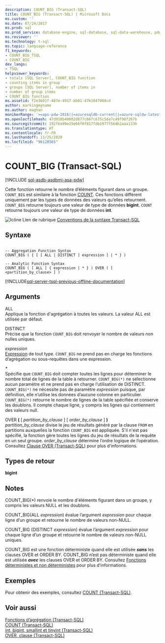 ```yaml
---
description: COUNT_BIG (Transact-SQL)
title: COUNT_BIG (Transact-SQL) | Microsoft Docs
ms.custom: ''
ms.date: 07/24/2017
ms.prod: sql
ms.prod_service: database-engine, sql-database, sql-data-warehouse, pdw
ms.reviewer: ''
ms.technology: t-sql
ms.topic: language-reference
f1_keywords:
- COUNT_BIG_TSQL
- COUNT_BIG
dev_langs:
- TSQL
helpviewer_keywords:
- totals [SQL Server], COUNT_BIG function
- counting items in group
- groups [SQL Server], number of items in
- number of group items
- COUNT_BIG function
ms.assetid: f2e3601f-487e-4917-bb01-47b1047908cd
author: markingmyname
ms.author: maghan
monikerRange: '>=aps-pdw-2016||=azuresqldb-current||=azure-sqldw-latest||>=sql-server-2016||=sqlallproducts-allversions||>=sql-server-linux-2017||=azuresqldb-mi-current'
ms.openlocfilehash: 47d918b40002d877c667c675c5da7c49f98f267b
ms.sourcegitcommit: 192f6a99e19e66f0f817fdb1977f564b2aaa133b
ms.translationtype: HT
ms.contentlocale: fr-FR
ms.lasthandoff: 11/25/2020
ms.locfileid: "96128565"
---
```

# <a name="count_big-transact-sql"></a>COUNT_BIG (Transact-SQL)
[!INCLUDE [sql-asdb-asdbmi-asa-pdw](../../includes/applies-to-version/sql-asdb-asdbmi-asa-pdw.md)]

Cette fonction retourne le nombre d’éléments figurant dans un groupe. `COUNT_BIG` est similaire à la fonction [COUNT](../../t-sql/functions/count-transact-sql.md). Ces fonctions diffèrent uniquement par les types de données des valeurs qu’elles retournent. `COUNT_BIG` retourne toujours une valeur de type de données **bigint**. `COUNT` retourne toujours une valeur de type de données **int**.
  
![Icône Lien de rubrique](../../database-engine/configure-windows/media/topic-link.gif "Icône du lien de rubrique") [Conventions de la syntaxe Transact-SQL](../../t-sql/language-elements/transact-sql-syntax-conventions-transact-sql.md)
  
## <a name="syntax"></a>Syntaxe  
  
```syntaxsql

-- Aggregation Function Syntax  
COUNT_BIG ( { [ [ ALL | DISTINCT ] expression ] | * } )  
  
-- Analytic Function Syntax  
COUNT_BIG ( [ ALL ] { expression | * } ) OVER ( [ <partition_by_clause> ] )  
```  
  
[!INCLUDE[sql-server-tsql-previous-offline-documentation](../../includes/sql-server-tsql-previous-offline-documentation.md)]

## <a name="arguments"></a>Arguments
ALL  
Applique la fonction d'agrégation à toutes les valeurs. La valeur ALL est utilisée par défaut.
  
DISTINCT  
Précise que la fonction `COUNT_BIG` doit renvoyer le nombre de valeurs non nulles uniques.
  
*expression*  
[Expression](../../t-sql/language-elements/expressions-transact-sql.md) de tout type. `COUNT_BIG` ne prend pas en charge les fonctions d’agrégation ou sous-requêtes dans une expression.
  
*\**  
Spécifie que `COUNT_BIG` doit compter toutes les lignes pour déterminer le nombre total de lignes de la table à retourner. `COUNT_BIG(*)` ne sélectionne aucun paramètre et ne prend pas en charge l’utilisation de DISTINCT. `COUNT_BIG(*)` ne nécessite pas de paramètre *expression* puisque, par définition, elle n’utilise les données d’aucune colonne en particulier. `COUNT_BIG(*)` retourne le nombre de lignes de la table spécifiée et conserve les doublons. Il compte chaque ligne, y compris les lignes qui contiennent des valeurs null.
  
OVER **(** [ *partition_by_clause* ] [ *order_by_clause* ] **)**  
*partition_by_clause* divise le jeu de résultats généré par la clause `FROM` en partitions auxquelles la fonction `COUNT_BIG` est appliquée. S'il n'est pas spécifié, la fonction gère toutes les lignes du jeu de résultats de la requête en un seul groupe. *order_by_clause* détermine l’ordre logique de l’opération. Consultez [Clause OVER &#40;Transact-SQL&#41;](../../t-sql/queries/select-over-clause-transact-sql.md) pour plus d’informations.
  
## <a name="return-types"></a>Types de retour
**bigint**
  
## <a name="remarks"></a>Notes  
COUNT_BIG(\*) renvoie le nombre d'éléments figurant dans un groupe, y compris les valeurs NULL et les doublons.
  
COUNT_BIG(ALL *expression*) évalue l’argument *expression* pour chaque ligne d’un groupe et retourne le nombre de valeurs non-NULL.
  
COUNT_BIG (DISTINCT *expression*) évalue l’argument *expression* pour chaque ligne d’un groupe et retourne le nombre de valeurs non-NULL uniques.
  
COUNT_BIG est une fonction déterministe quand elle est utilisée **_sans_** les clauses OVER et ORDER BY. COUNT_BIG n’est pas déterministe quand elle est utilisée **_avec_** les clauses OVER et ORDER BY. Consultez [Fonctions déterministes et non déterministes](../../relational-databases/user-defined-functions/deterministic-and-nondeterministic-functions.md) pour plus d’informations.
  
## <a name="examples"></a>Exemples  
Pour obtenir des exemples, consultez [COUNT &#40;Transact-SQL&#41;](../../t-sql/functions/count-transact-sql.md).
  
## <a name="see-also"></a>Voir aussi
[Fonctions d’agrégation &#40;Transact-SQL&#41;](../../t-sql/functions/aggregate-functions-transact-sql.md)  
[COUNT &#40;Transact-SQL&#41;](../../t-sql/functions/count-transact-sql.md)  
[int, bigint, smallint et tinyint &#40;Transact-SQL&#41;](../../t-sql/data-types/int-bigint-smallint-and-tinyint-transact-sql.md)  
[OVER, clause &#40;Transact-SQL&#41;](../../t-sql/queries/select-over-clause-transact-sql.md)
  
  
